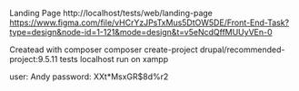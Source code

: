 Landing Page
http://localhost/tests/web/landing-page
https://www.figma.com/file/vHCrYzJPsTxMus5DtOW5DE/Front-End-Task?type=design&node-id=1-121&mode=design&t=v5eNcdQffMUUyVEn-0

Createad with composer
composer create-project drupal/recommended-project:9.5.11 tests
localhost run on xampp

user: Andy
password: XXt\*MsxGR$8d%r2
